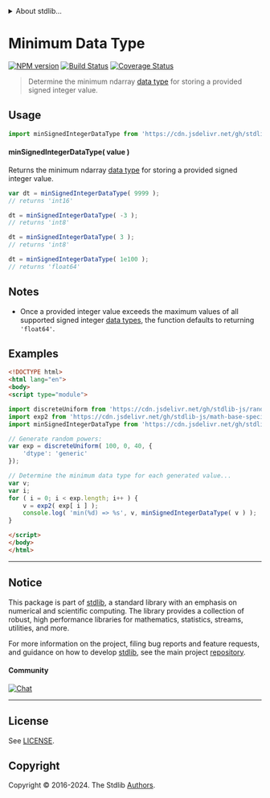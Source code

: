 <!--

@license Apache-2.0

Copyright (c) 2024 The Stdlib Authors.

Licensed under the Apache License, Version 2.0 (the "License");
you may not use this file except in compliance with the License.
You may obtain a copy of the License at

   http://www.apache.org/licenses/LICENSE-2.0

Unless required by applicable law or agreed to in writing, software
distributed under the License is distributed on an "AS IS" BASIS,
WITHOUT WARRANTIES OR CONDITIONS OF ANY KIND, either express or implied.
See the License for the specific language governing permissions and
limitations under the License.

-->


<details>
  <summary>
    About stdlib...
  </summary>
  <p>We believe in a future in which the web is a preferred environment for numerical computation. To help realize this future, we've built stdlib. stdlib is a standard library, with an emphasis on numerical and scientific computation, written in JavaScript (and C) for execution in browsers and in Node.js.</p>
  <p>The library is fully decomposable, being architected in such a way that you can swap out and mix and match APIs and functionality to cater to your exact preferences and use cases.</p>
  <p>When you use stdlib, you can be absolutely certain that you are using the most thorough, rigorous, well-written, studied, documented, tested, measured, and high-quality code out there.</p>
  <p>To join us in bringing numerical computing to the web, get started by checking us out on <a href="https://github.com/stdlib-js/stdlib">GitHub</a>, and please consider <a href="https://opencollective.com/stdlib">financially supporting stdlib</a>. We greatly appreciate your continued support!</p>
</details>

# Minimum Data Type

[![NPM version][npm-image]][npm-url] [![Build Status][test-image]][test-url] [![Coverage Status][coverage-image]][coverage-url] <!-- [![dependencies][dependencies-image]][dependencies-url] -->

> Determine the minimum ndarray [data type][@stdlib/ndarray/dtypes] for storing a provided signed integer value.

<!-- Section to include introductory text. Make sure to keep an empty line after the intro `section` element and another before the `/section` close. -->

<section class="intro">

</section>

<!-- /.intro -->

<!-- Package usage documentation. -->



<section class="usage">

## Usage

```javascript
import minSignedIntegerDataType from 'https://cdn.jsdelivr.net/gh/stdlib-js/ndarray-base-min-signed-integer-dtype@esm/index.mjs';
```

#### minSignedIntegerDataType( value )

Returns the minimum ndarray [data type][@stdlib/ndarray/dtypes] for storing a provided signed integer value.

```javascript
var dt = minSignedIntegerDataType( 9999 );
// returns 'int16'

dt = minSignedIntegerDataType( -3 );
// returns 'int8'

dt = minSignedIntegerDataType( 3 );
// returns 'int8'

dt = minSignedIntegerDataType( 1e100 );
// returns 'float64'
```

</section>

<!-- /.usage -->

<!-- Package usage notes. Make sure to keep an empty line after the `section` element and another before the `/section` close. -->

<section class="notes">

## Notes

-   Once a provided integer value exceeds the maximum values of all supported signed integer [data types][@stdlib/ndarray/dtypes], the function defaults to returning `'float64'`.

</section>

<!-- /.notes -->

<!-- Package usage examples. -->

<section class="examples">

## Examples

<!-- eslint no-undef: "error" -->

```html
<!DOCTYPE html>
<html lang="en">
<body>
<script type="module">

import discreteUniform from 'https://cdn.jsdelivr.net/gh/stdlib-js/random-array-discrete-uniform@esm/index.mjs';
import exp2 from 'https://cdn.jsdelivr.net/gh/stdlib-js/math-base-special-exp2@esm/index.mjs';
import minSignedIntegerDataType from 'https://cdn.jsdelivr.net/gh/stdlib-js/ndarray-base-min-signed-integer-dtype@esm/index.mjs';

// Generate random powers:
var exp = discreteUniform( 100, 0, 40, {
    'dtype': 'generic'
});

// Determine the minimum data type for each generated value...
var v;
var i;
for ( i = 0; i < exp.length; i++ ) {
    v = exp2( exp[ i ] );
    console.log( 'min(%d) => %s', v, minSignedIntegerDataType( v ) );
}

</script>
</body>
</html>
```

</section>

<!-- /.examples -->

<!-- Section to include cited references. If references are included, add a horizontal rule *before* the section. Make sure to keep an empty line after the `section` element and another before the `/section` close. -->

<section class="references">

</section>

<!-- /.references -->

<!-- Section for related `stdlib` packages. Do not manually edit this section, as it is automatically populated. -->

<section class="related">

</section>

<!-- /.related -->

<!-- Section for all links. Make sure to keep an empty line after the `section` element and another before the `/section` close. -->


<section class="main-repo" >

* * *

## Notice

This package is part of [stdlib][stdlib], a standard library with an emphasis on numerical and scientific computing. The library provides a collection of robust, high performance libraries for mathematics, statistics, streams, utilities, and more.

For more information on the project, filing bug reports and feature requests, and guidance on how to develop [stdlib][stdlib], see the main project [repository][stdlib].

#### Community

[![Chat][chat-image]][chat-url]

---

## License

See [LICENSE][stdlib-license].


## Copyright

Copyright &copy; 2016-2024. The Stdlib [Authors][stdlib-authors].

</section>

<!-- /.stdlib -->

<!-- Section for all links. Make sure to keep an empty line after the `section` element and another before the `/section` close. -->

<section class="links">

[npm-image]: http://img.shields.io/npm/v/@stdlib/ndarray-base-min-signed-integer-dtype.svg
[npm-url]: https://npmjs.org/package/@stdlib/ndarray-base-min-signed-integer-dtype

[test-image]: https://github.com/stdlib-js/ndarray-base-min-signed-integer-dtype/actions/workflows/test.yml/badge.svg?branch=main
[test-url]: https://github.com/stdlib-js/ndarray-base-min-signed-integer-dtype/actions/workflows/test.yml?query=branch:main

[coverage-image]: https://img.shields.io/codecov/c/github/stdlib-js/ndarray-base-min-signed-integer-dtype/main.svg
[coverage-url]: https://codecov.io/github/stdlib-js/ndarray-base-min-signed-integer-dtype?branch=main

<!--

[dependencies-image]: https://img.shields.io/david/stdlib-js/ndarray-base-min-signed-integer-dtype.svg
[dependencies-url]: https://david-dm.org/stdlib-js/ndarray-base-min-signed-integer-dtype/main

-->

[chat-image]: https://img.shields.io/gitter/room/stdlib-js/stdlib.svg
[chat-url]: https://app.gitter.im/#/room/#stdlib-js_stdlib:gitter.im

[stdlib]: https://github.com/stdlib-js/stdlib

[stdlib-authors]: https://github.com/stdlib-js/stdlib/graphs/contributors

[umd]: https://github.com/umdjs/umd
[es-module]: https://developer.mozilla.org/en-US/docs/Web/JavaScript/Guide/Modules

[deno-url]: https://github.com/stdlib-js/ndarray-base-min-signed-integer-dtype/tree/deno
[deno-readme]: https://github.com/stdlib-js/ndarray-base-min-signed-integer-dtype/blob/deno/README.md
[umd-url]: https://github.com/stdlib-js/ndarray-base-min-signed-integer-dtype/tree/umd
[umd-readme]: https://github.com/stdlib-js/ndarray-base-min-signed-integer-dtype/blob/umd/README.md
[esm-url]: https://github.com/stdlib-js/ndarray-base-min-signed-integer-dtype/tree/esm
[esm-readme]: https://github.com/stdlib-js/ndarray-base-min-signed-integer-dtype/blob/esm/README.md
[branches-url]: https://github.com/stdlib-js/ndarray-base-min-signed-integer-dtype/blob/main/branches.md

[stdlib-license]: https://raw.githubusercontent.com/stdlib-js/ndarray-base-min-signed-integer-dtype/main/LICENSE

[@stdlib/ndarray/dtypes]: https://github.com/stdlib-js/ndarray-dtypes/tree/esm

</section>

<!-- /.links -->

